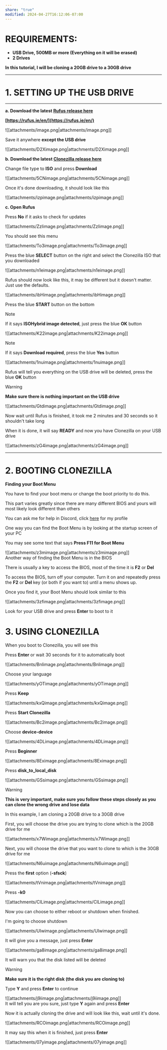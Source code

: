 ```yaml
---
share: "true"
modified: 2024-04-27T16:12:06-07:00
---
```


# **REQUIREMENTS:**

- **USB Drive, 500MB or more (Everything on it will be erased)**
- **2 Drives**

**In this tutorial, I will be cloning a 20GB drive to a 30GB drive**

---

# **1. SETTING UP THE USB DRIVE**

---

**a. Download the latest [Rufus release here](https://rufus.ie/en/)**

**[https://rufus.ie/en/](https://rufus.ie/en/)**

![[attachments/image.png|attachments/image.png]]

Save it anywhere **except the USB drive**

![[attachments/D2Ximage.png|attachments/D2Ximage.png]]

**b. Download the latest [Clonezilla release here](https://clonezilla.org/downloads/download.php?branch=stable)**

Change file type to **ISO** and press **Download**

![[attachments/5CNimage.png|attachments/5CNimage.png]]

Once it's done downloading, it should look like this

![[attachments/izpimage.png|attachments/izpimage.png]]

**c. Open Rufus**

Press **No** if it asks to check for updates

![[attachments/ZzIimage.png|attachments/ZzIimage.png]]

You should see this menu

![[attachments/To3image.png|attachments/To3image.png]]

Press the blue **SELECT** button on the right and select the Clonezilla ISO that you downloaded

![[attachments/n1eimage.png|attachments/n1eimage.png]]

Rufus should now look like this, it may be different but it doesn't matter. Just use the defaults.

![[attachments/ibHimage.png|attachments/ibHimage.png]]

Press the blue **START** button on the bottom

> [!NOTE]  
> If it says **ISOHybrid image detected**, just press the blue **OK** button

![[attachments/K22image.png|attachments/K22image.png]]

> [!NOTE]  
> If it says **Download required**, press the blue **Yes** button

![[attachments/1nuimage.png|attachments/1nuimage.png]]

Rufus will tell you everything on the USB drive will be deleted, press the blue **OK** button

> [!WARNING]  
> **Make sure there is nothing important on the USB drive**

![[attachments/Gtdimage.png|attachments/Gtdimage.png]]

Now wait until Rufus is finished, it took me 2 minutes and 30 seconds so it shouldn't take long

When it is done, it will say **READY** and now you have Clonezilla on your USB drive

![[attachments/zG4image.png|attachments/zG4image.png]]

---

# **2. BOOTING CLONEZILLA**

**Finding your Boot Menu**

You have to find your boot menu or change the boot priority to do this.

This part varies greatly since there are many different BIOS and yours will most likely look different than others

You can ask me for help in Discord, click [here](https://discord.com/users/451884726618423351) for my profile

One way you can find the Boot Menu is by looking at the startup screen of your PC

You may see some text that says **Press F11 for Boot Menu**

![[attachments/z3mimage.png|attachments/z3mimage.png]]  
Another way of finding the Boot Menu is in the BIOS

There is usually a key to access the BIOS, most of the time it is **F2** or **Del**

To access the BIOS, turn off your computer. Turn it on and repeatedly press the **F2** or **Del** key (or both if you want to) until a menu shows up.

Once you find it, your Boot Menu should look similar to this

![[attachments/3zfimage.png|attachments/3zfimage.png]]

Look for your USB drive and press **Enter** to boot to it

# **3. USING CLONEZILLA**

When you boot to Clonezilla, you will see this

Press **Enter** or wait 30 seconds for it to automatically boot

![[attachments/Bnlimage.png|attachments/Bnlimage.png]]

Choose your language

![[attachments/yOTimage.png|attachments/yOTimage.png]]

Press **Keep**

![[attachments/kxQimage.png|attachments/kxQimage.png]]

Press **Start Clonezilla**

![[attachments/Bc2image.png|attachments/Bc2image.png]]

Choose **device-device**

![[attachments/4DLimage.png|attachments/4DLimage.png]]

Press **Beginner**

![[attachments/8Eximage.png|attachments/8Eximage.png]]

Press **disk\_to\_local\_disk**

![[attachments/GSsimage.png|attachments/GSsimage.png]]

> [!WARNING]  
> **This is very important, make sure you follow these steps closely as you can clone the wrong drive and lose data**

In this example, I am cloning a 20GB drive to a 30GB drive

First, you will choose the drive you are trying to clone which is the 20GB drive for me

![[attachments/x7Wimage.png|attachments/x7Wimage.png]]

Next, you will choose the drive that you want to clone to which is the 30GB drive for me

![[attachments/N6uimage.png|attachments/N6uimage.png]]

Press the **first** option (**-sfsck**)

![[attachments/tVnimage.png|attachments/tVnimage.png]]

Press **-k0**

![[attachments/CILimage.png|attachments/CILimage.png]]

Now you can choose to either reboot or shutdown when finished.

I'm going to choose shutdown

![[attachments/UIwimage.png|attachments/UIwimage.png]]

It will give you a message, just press **Enter**

![[attachments/ga8image.png|attachments/ga8image.png]]

It will warn you that the disk listed will be deleted

> [!WARNING]  
> **Make sure it is the right disk (the disk you are cloning to)**

Type **Y** and press **Enter** to continue

![[attachments/j9iimage.png|attachments/j9iimage.png]]  
It will tell you are you sure, just type **Y** again and press **Enter**

Now it is actually cloning the drive and will look like this, wait until it's done.

![[attachments/RCOimage.png|attachments/RCOimage.png]]

It may say this when it is finished, just press **Enter**

![[attachments/07yimage.png|attachments/07yimage.png]]
